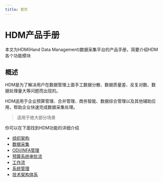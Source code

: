 ```yaml
---
title: 首页
---
```


# HDM产品手册

本文为HDM(Hand Data Management)数据采集平台的产品手册，简要介绍HDM各个功能模块


## 概述

HDM是为了解决用户在数据管理上面手工数据分散、数据质量差、反复对数、数据处理量大等问题而出现的。

HDM适用于企业预算管理、合并管理、商务智能、数据综合管理以及其他辅助应用，帮助企业快速完成数据采集处理。

> 适用于绝大部分场景

你可以在下面找到HDM功能的详细介绍

* [组织架构](01组织架构.html)
* [数据采集](02数据采集.html)
* [ODI/INFA管理](03ODI_INFA管理.html)
* [预算系统审批流](04预算系统审批流.html)
* [工作流](05工作流.html)
* [系统管理](06系统管理.html)
* [技术架构体系](07技术架构体系.html)